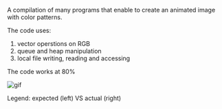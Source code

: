 A compilation of many programs that enable to create an animated image with color patterns. 

The code uses: 
1. vector operstions on RGB
2. queue and heap manipulation
3. local file writing, reading and accessing

The code works at 80%


![gif](https://github.com/Kamakura-shi/School_Project_1-GIF_Generation/assets/116925402/00da3ad3-664f-4e84-a922-19f88c25de2f)

Legend: expected (left) VS actual (right)
